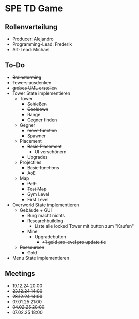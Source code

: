 # SPE TD Game

## Rollenverteilung

- Producer: Alejandro
- Programming-Lead: Frederik
- Art-Lead: Michael

## To-Do

- ~~Brainstorming~~
- ~~Towers ausdenken~~
- ~~grobes UML erstellen~~
- Tower State implementieren
    - Tower
      - ~~Schießen~~
      - ~~Cooldown~~
      - Range
      - Gegner finden
    - Gegner
      - ~~move function~~
      - Spawner
    - Placement
      - ~~Basic Placement~~
        - UI verschönern
      - Upgrades
    - Projectiles
      - ~~Basic functions~~
      - AoE
    - Map
      - ~~Path~~ 
      - ~~Test Map~~
      - Gym Level
      - First Level
- Overworld State implementieren
    - Gebäude + GUI
        - Burg macht nichts
        - Researchbuilding
            - Liste alle locked Tower mit button zum "Kaufen"
        - Mine
            - ~~Upgradebutton~~
                - ~~+1 gold pro level pro update tic~~
    - ~~Ressourcen~~
        - ~~Gold~~
- Menu State implementieren

## Meetings

- ~~19.12.24 20:00~~
- ~~23.12.24 14:00~~
- ~~28.12.24 14:00~~
- ~~07.01.25 21:00~~
- ~~04.02.25 20:00~~
- 07.02.25 18:00

